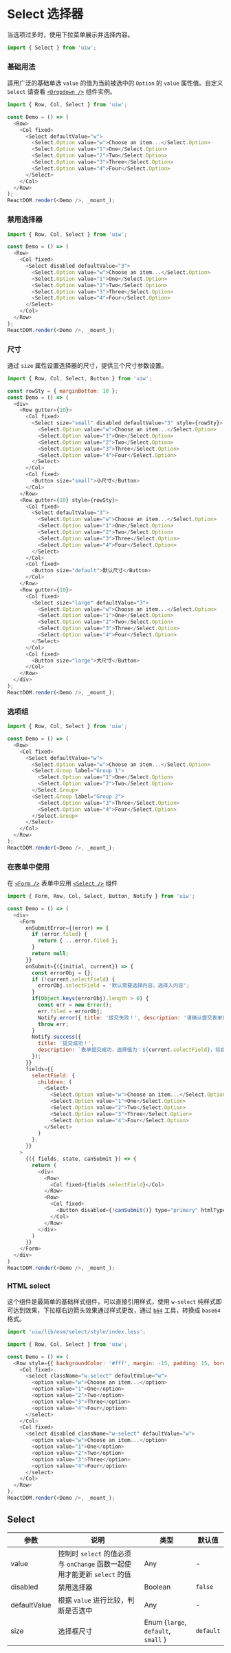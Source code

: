 Select 选择器
===

当选项过多时，使用下拉菜单展示并选择内容。

```jsx
import { Select } from 'uiw';
```

### 基础用法

适用广泛的基础单选 `value` 的值为当前被选中的 `Option` 的 `value` 属性值。自定义 `Select` 请查看 [`<Dropdown />`](#/components/dropdown) 组件实例。

<!--DemoStart,bgWhite,codePen--> 
```js
import { Row, Col, Select } from 'uiw';

const Demo = () => (
  <Row>
    <Col fixed>
      <Select defaultValue="w">
        <Select.Option value="w">Choose an item...</Select.Option>
        <Select.Option value="1">One</Select.Option>
        <Select.Option value="2">Two</Select.Option>
        <Select.Option value="3">Three</Select.Option>
        <Select.Option value="4">Four</Select.Option>
      </Select>
    </Col>
  </Row>
);
ReactDOM.render(<Demo />, _mount_);
```
<!--End-->


### 禁用选择器

<!--DemoStart,bgWhite,codePen--> 
```js
import { Row, Col, Select } from 'uiw';

const Demo = () => (
  <Row>
    <Col fixed>
      <Select disabled defaultValue="3">
        <Select.Option value="w">Choose an item...</Select.Option>
        <Select.Option value="1">One</Select.Option>
        <Select.Option value="2">Two</Select.Option>
        <Select.Option value="3">Three</Select.Option>
        <Select.Option value="4">Four</Select.Option>
      </Select>
    </Col>
  </Row>
);
ReactDOM.render(<Demo />, _mount_);
```
<!--End-->


### 尺寸

通过 `size` 属性设置选择器的尺寸，提供三个尺寸参数设置。

<!--DemoStart,bgWhite,codePen--> 
```js
import { Row, Col, Select, Button } from 'uiw';

const rowSty = { marginBottom: 10 };
const Demo = () => (
  <div>
    <Row gutter={10}>
      <Col fixed>
        <Select size="small" disabled defaultValue="3" style={rowSty}>
          <Select.Option value="w">Choose an item...</Select.Option>
          <Select.Option value="1">One</Select.Option>
          <Select.Option value="2">Two</Select.Option>
          <Select.Option value="3">Three</Select.Option>
          <Select.Option value="4">Four</Select.Option>
        </Select>
      </Col>
      <Col fixed>
        <Button size="small">小尺寸</Button>
      </Col>
    </Row>
    <Row gutter={10} style={rowSty}>
      <Col fixed>
        <Select defaultValue="3">
          <Select.Option value="w">Choose an item...</Select.Option>
          <Select.Option value="1">One</Select.Option>
          <Select.Option value="2">Two</Select.Option>
          <Select.Option value="3">Three</Select.Option>
          <Select.Option value="4">Four</Select.Option>
        </Select>
      </Col>
      <Col fixed>
        <Button size="default">默认尺寸</Button>
      </Col>
    </Row>
    <Row gutter={10}>
      <Col fixed>
        <Select size="large" defaultValue="3">
          <Select.Option value="w">Choose an item...</Select.Option>
          <Select.Option value="1">One</Select.Option>
          <Select.Option value="2">Two</Select.Option>
          <Select.Option value="3">Three</Select.Option>
          <Select.Option value="4">Four</Select.Option>
        </Select>
      </Col>
      <Col fixed>
        <Button size="large">大尺寸</Button>
      </Col>
    </Row>
  </div>
);
ReactDOM.render(<Demo />, _mount_);
```
<!--End-->

### 选项组

<!--DemoStart,bgWhite,codePen--> 
```js
import { Row, Col, Select } from 'uiw';

const Demo = () => (
  <Row>
    <Col fixed>
      <Select defaultValue="w">
        <Select.Option value="w">Choose an item...</Select.Option>
        <Select.Group label="Group 1">
          <Select.Option value="1">One</Select.Option>
          <Select.Option value="2">Two</Select.Option>
        </Select.Group>
        <Select.Group label="Group 2">
          <Select.Option value="3">Three</Select.Option>
          <Select.Option value="4">Four</Select.Option>
        </Select.Group>
      </Select>
    </Col>
  </Row>
);
ReactDOM.render(<Demo />, _mount_);
```
<!--End-->

### 在表单中使用

在 [`<Form />`](#/components/form) 表单中应用 [`<Select />`](#/components/select) 组件

<!--DemoStart,bgWhite,codePen--> 
```js
import { Form, Row, Col, Select, Button, Notify } from 'uiw';

const Demo = () => (
  <div>
    <Form
      onSubmitError={(error) => {
        if (error.filed) {
          return { ...error.filed };
        }
        return null;
      }}
      onSubmit={({initial, current}) => {
        const errorObj = {};
        if (!current.selectField) {
          errorObj.selectField = '默认需要选择内容，选择入内容';
        }
        if(Object.keys(errorObj).length > 0) {
          const err = new Error();
          err.filed = errorObj;
          Notify.error({ title: '提交失败！', description: '请确认提交表单是否正确！' });
          throw err;
        }
        Notify.success({
          title: '提交成功！',
          description: `表单提交成功，选择值为：${current.selectField}，将自动填充初始化值！`,
        });
      }}
      fields={{
        selectField: {
          children: (
            <Select>
              <Select.Option value="w">Choose an item...</Select.Option>
              <Select.Option value="1">One</Select.Option>
              <Select.Option value="2">Two</Select.Option>
              <Select.Option value="3">Three</Select.Option>
              <Select.Option value="4">Four</Select.Option>
            </Select>
          )
        },
      }}
    >
      {({ fields, state, canSubmit }) => {
        return (
          <div>
            <Row>
              <Col fixed>{fields.selectField}</Col>
            </Row>
            <Row>
              <Col fixed>
                <Button disabled={!canSubmit()} type="primary" htmlType="submit">提交</Button>
              </Col>
            </Row>
          </div>
        )
      }}
    </Form>
  </div>
)
ReactDOM.render(<Demo />, _mount_);
```
<!--End-->

### HTML select

这个组件是最简单的基础样式组件，可以直接引用样式，使用 `w-select` 纯样式即可达到效果，下拉框右边箭头效果通过样式更改，通过 [`b64`](http://b64.io/) 工具，转换成 `base64` 格式。

```jsx
import 'uiw/lib/esm/select/style/index.less';
```

<!--DemoStart,bgWhite,codePen--> 
```js
import { Row, Col, Select } from 'uiw';

const Demo = () => (
  <Row style={{ backgroundColor: '#fff', margin: -15, padding: 15, borderRadius: '5px 5px 0 0' }} gutter={10}>
    <Col fixed>
      <select className="w-select" defaultValue="w">
        <option value="w">Choose an item...</option>
        <option value="1">One</option>
        <option value="2">Two</option>
        <option value="3">Three</option>
        <option value="4">Four</option>
      </select>
    </Col>
    <Col fixed>
      <select disabled className="w-select" defaultValue="w">
        <option value="w">Choose an item...</option>
        <option value="1">One</option>
        <option value="2">Two</option>
        <option value="3">Three</option>
        <option value="4">Four</option>
      </select>
    </Col>
  </Row>
);
ReactDOM.render(<Demo />, _mount_);
```
<!--End-->

## Select

| 参数 | 说明 | 类型 | 默认值 |
|--------- |-------- |--------- |-------- |
| value | 控制时 `select` 的值必须与 `onChange` 函数一起使用才能更新 `select` 的值 | Any | - |
| disabled | 禁用选择器 | Boolean | `false` |
| defaultValue | 根据 `value` 进行比较，判断是否选中 | Any | - |
| size | 选择框尺寸 | Enum {`large`, `default`, `small` } | `default` |
